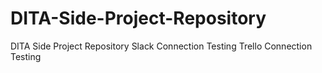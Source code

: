 # DITA-Side-Project-Repository
DITA Side Project Repository
Slack Connection Testing
Trello Connection Testing
